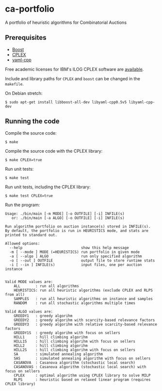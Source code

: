 # ca-portfolio

A portfolio of heuristic algorithms for Combinatorial Auctions

## Prerequisites

* [Boost](https://www.boost.org/)
* [CPLEX](https://www.ibm.com/analytics/cplex-optimizer)
* [yaml-cpp](https://github.com/jbeder/yaml-cpp)

Free academic licenses for IBM's ILOG CPLEX software are [available](https://www.ibm.com/developerworks/community/blogs/jfp/entry/cplex_studio_in_ibm_academic_initiative?lang=en).

Include and library paths for `CPLEX` and ``boost`` can be changed in the ``makefile``.

On Debian stretch:

    $ sudo apt-get install libboost-all-dev libyaml-cpp0.5v5 libyaml-cpp-dev

## Running the code

Compile the source code:

    $ make

Compile the source code with the CPLEX library:

    $ make CPLEX=true

Run unit tests:

    $ make test

Run unit tests, including the CPLEX library:

    $ make test CPLEX=true

Run the program:

    Usage: ./bin/main [-m MODE] [-o OUTFILE] [-i] INFILE(s)
       or: ./bin/main [-a ALGO] [-o OUTFILE] [-i] INFILE(s)
    
    Run algorithm portfolio on auction instance(s) stored in INFILE(s).
    By default, the portfolio is run in HEURISTICS mode, and stats are
    printed to standard out.
    
    Allowed options:
      --help                           show this help message
      -m [ --mode ] MODE (=HEURISTICS) run portfolio in given mode
      -a [ --algo ] ALGO               run only specified algorithm
      -o [ --out ] OUTFILE             output file to store runtime stats
      -i [ --in ] INFILE(s)            input files, one per auction instance
    
    
    Valid MODE values are:
    	ALL       : run all algorithms
    	HEURISTICS: run all heuristic algorithms (exclude CPLEX and RLPS from all)
    	SAMPLES   : run all heuristic algorithms on instance and samples
    	RANDOM    : run all stochastic algorithms multiple times
    
    Valid ALGO values are:
    	GREEDY1   : greedy algorihm
    	GREEDY2   : greedy algorihm with scarcity-based relevance factors
    	GREEDY3   : greedy algorihm with relative scarcity-based relevance factors
    	GREEDY1S  : greedy algorihm with focus on sellers
    	HILL1     : hill climbing algorihm
    	HILL1S    : hill climbing algorihm with focus on sellers
    	HILL2     : hill climbing algorihm
    	HILL2S    : hill climbing algorihm with focus on sellers
    	SA        : simulated annealing algorithm
    	SAS       : simulated annealing algorithm with focus on sellers
    	CASANOVA  : Casanova algorithm (stochastic local search)
    	CASANOVAS : Casanova algorithm (stochastic local search) with focus on sellers
    	CPLEX     : optimal algorithm using CPLEX library to solve MILP
    	RLPS      : heuristic based on relaxed linear program (requires CPLEX library)
